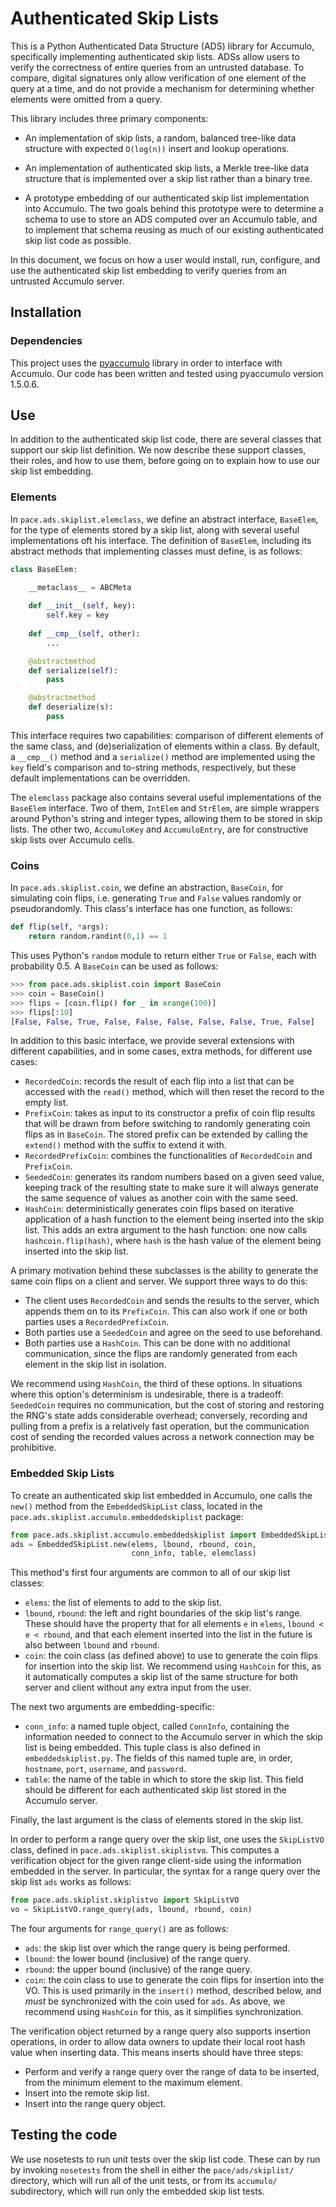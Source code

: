 # Authenticated Skip Lists

This is a Python Authenticated Data Structure (ADS) library for Accumulo,
specifically implementing authenticated skip lists. ADSs allow users to verify
the correctness of entire queries from an untrusted database. To compare,
digital signatures only allow verification of one element of the query at a
time, and do not provide a mechanism for determining whether elements were
omitted from a query.

This library includes three primary components:

- An implementation of skip lists, a random, balanced tree-like data structure
  with expected `O(log(n))` insert and lookup operations.

- An implementation of authenticated skip lists, a Merkle tree-like data
  structure that is implemented over a skip list rather than a binary tree.

- A prototype embedding of our authenticated skip list implementation into
  Accumulo. The two goals behind this prototype were to determine a schema to
  use to store an ADS computed over an Accumulo table, and to implement that
  schema reusing as much of our existing authenticated skip list code as
  possible.

In this document, we focus on how a user would install, run, configure, and use
the authenticated skip list embedding to verify queries from an untrusted
Accumulo server.

## Installation

### Dependencies

This project uses the [pyaccumulo](https://pypi.python.org/pypi/pyaccumulo)
library in order to interface with Accumulo. Our code has been written and
tested using pyaccumulo version 1.5.0.6.

## Use

In addition to the authenticated skip list code, there are several classes that
support our skip list definition. We now describe these support classes, their
roles, and how to use them, before going on to explain how to use our skip list
embedding.

### Elements

In `pace.ads.skiplist.elemclass`, we define an abstract interface,
`BaseElem`, for the type of elements stored by a skip list, along with several
useful implementations oft his interface. The definition of `BaseElem`,
including its abstract methods that implementing classes must define, is as
follows:

```python
class BaseElem:
    
    __metaclass__ = ABCMeta

    def __init__(self, key):
        self.key = key
    
    def __cmp__(self, other):
        ...

    @abstractmethod
    def serialize(self):
        pass

    @abstractmethod
    def deserialize(s):
        pass
```

This interface requires two capabilities: comparison of different elements of
the same class, and (de)serialization of elements within a class. By default, a
`__cmp__()` method and a `serialize()` method are implemented using the `key`
field's comparison and to-string methods, respectively, but these default
implementations can be overridden.

The `elemclass` package also contains several useful implementations of the
`BaseElem` interface. Two of them, `IntElem` and `StrElem`, are simple wrappers
around Python's string and integer types, allowing them to be stored in skip
lists. The other two, `AccumuloKey` and `AccumuloEntry`, are for constructive
skip lists over Accumulo cells.


### Coins

In `pace.ads.skiplist.coin`, we define an abstraction, `BaseCoin`, for
simulating coin flips, i.e. generating `True` and `False` values randomly or
pseudorandomly. This class's interface has one function, as follows:

```python
def flip(self, *args):
    return random.randint(0,1) == 1
```

This uses Python's `random` module to return either `True` or `False`, each with
probability 0.5. A `BaseCoin` can be used as follows:

```python
>>> from pace.ads.skiplist.coin import BaseCoin
>>> coin = BaseCoin()
>>> flips = [coin.flip() for _ in xrange(100)]
>>> flips[:10]
[False, False, True, False, False, False, False, False, True, False]
```

In addition to this basic interface, we provide several extensions with
different capabilities, and in some cases, extra methods, for different use
cases:

- `RecordedCoin`: records the result of each flip into a list that can be
  accessed with the `read()` method, which will then reset the record to the
  empty list.
- `PrefixCoin`: takes as input to its constructor a prefix of coin flip results
  that will be drawn from before switching to randomly generating coin flips as
  in `BaseCoin`. The stored prefix can be extended by calling the `extend()`
  method with the suffix to extend it with.
- `RecordedPrefixCoin`: combines the functionalities of `RecordedCoin` and
  `PrefixCoin`.
- `SeededCoin`: generates its random numbers based on a given seed value,
  keeping track of the resulting state to make sure it will always generate the
  same sequence of values as another coin with the same seed.
- `HashCoin`: deterministically generates coin flips based on iterative
  application of a hash function to the element being inserted into the skip
  list.  This adds an extra argument to the hash function: one now calls
  `hashcoin.flip(hash)`, where `hash` is the hash value of the element being
  inserted into the skip list.

A primary motivation behind these subclasses is the ability to generate the same
coin flips on a client and server. We support three ways to do this:

- The client uses `RecordedCoin` and sends the results to the server, which
  appends them on to its `PrefixCoin`. This can also work if one or both parties
  uses a `RecordedPrefixCoin`.
- Both parties use a `SeededCoin` and agree on the seed to use beforehand.
- Both parties use a `HashCoin`. This can be done with no additional
  communication, since the flips are randomly generated from each element in the
  skip list in isolation.

We recommend using `HashCoin`, the third of these options. In situations where
this option's determinism is undesirable, there is a tradeoff: `SeededCoin`
requires no communication, but the cost of storing and restoring the RNG's state
adds considerable overhead; conversely, recording and pulling from a prefix is a
relatively fast operation, but the communication cost of sending the recorded
values across a network connection may be prohibitive.

### Embedded Skip Lists

To create an authenticated skip list embedded in Accumulo, one calls the `new()`
method from the `EmbeddedSkipList` class, located in the
`pace.ads.skiplist.accumulo.embeddedskiplist` package:

```python
from pace.ads.skiplist.accumulo.embeddedskiplist import EmbeddedSkipList
ads = EmbeddedSkipList.new(elems, lbound, rbound, coin,
                           conn_info, table, elemclass)
```

This method's first four arguments are common to all of our skip list classes:

- `elems`: the list of elements to add to the skip list.
- `lbound`, `rbound`: the left and right boundaries of the skip list's range.
  These should have the property that for all elements `e` in `elems`,
  `lbound < e < rbound`, and that each element inserted into the list in the
  future is also between `lbound` and `rbound`.
- `coin`: the coin class (as defined above) to use to generate the coin flips
  for insertion into the skip list. We recommend using `HashCoin` for this, as
  it automatically computes a skip list of the same structure for both server
  and client without any extra input from the user.

The next two arguments are embedding-specific:

- `conn_info`: a named tuple object, called `ConnInfo`, containing the
  information needed to connect to the Accumulo server in which the skip list is
  being embedded. This tuple class is also defined in `embeddedskiplist.py`. The
  fields of this named tuple are, in order, `hostname`, `port`, `username`, and
  `password`.
- `table`: the name of the table in which to store the skip list. This field
  should be different for each authenticated skip list stored in the Accumulo
  server.

Finally, the last argument is the class of elements stored in the skip list.

In order to perform a range query over the skip list, one uses the `SkipListVO`
class, defined in `pace.ads.skiplist.skiplistvo`. This computes a
verification object for the given range client-side using the information
embedded in the server. In particular, the syntax for a range query over the
skip list `ads` works as follows:

```python
from pace.ads.skiplist.skiplistvo import SkipListVO
vo = SkipListVO.range_query(ads, lbound, rbound, coin)
```

The four arguments for `range_query()` are as follows:

- `ads`: the skip list over which the range query is being performed.
- `lbound`: the lower bound (inclusive) of the range query.
- `rbound`: the upper bound (inclusive) of the range query.
- `coin`: the coin class to use to generate the coin flips for insertion into
  the VO. This is used primarily in the `insert()` method, described below, and
  _must_ be synchronized with the coin used for `ads`. As above, we recommend
  using `HashCoin` for this, as it simplifies synchronization.

The verification object returned by a range query also supports insertion
operations, in order to allow data owners to update their local root hash value
when inserting data. This means inserts should have three steps:

- Perform and verify a range query over the range of data to be inserted, from
  the minimum element to the maximum element.
- Insert into the remote skip list.
- Insert into the range query object.

## Testing the code

We use nosetests to run unit tests over the skip list code. These can by run by
invoking `nosetests` from the shell in either the `pace/ads/skiplist/`
directory, which will run all of the unit tests, or from its `accumulo/`
subdirectory, which will run only the embedded skip list tests.

